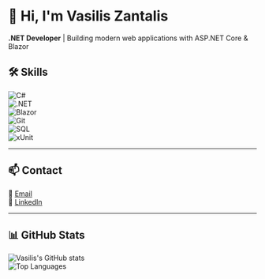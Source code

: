 # 👋 Hi, I'm Vasilis Zantalis

**.NET Developer** | Building modern web applications with ASP.NET Core & Blazor 

## 🛠️ Skills

![C#](https://img.shields.io/badge/-C%23-239120?logo=c-sharp&logoColor=white)  
![.NET](https://img.shields.io/badge/-.NET-512BD4?logo=dotnet&logoColor=white)  
![Blazor](https://img.shields.io/badge/-Blazor-512BD4?logo=blazor&logoColor=white)  
![Git](https://img.shields.io/badge/-Git-F05032?logo=git&logoColor=white)  
![SQL](https://img.shields.io/badge/-SQL-CC2927?logo=microsoftsqlserver&logoColor=white)  
![xUnit](https://img.shields.io/badge/-xUnit-02569B?logo=xunit&logoColor=white)

---

## 📫 Contact

📧 [Email](mailto:vzantalis@gmail.com)  
💼 [LinkedIn](https://linkedin.com/in/vasiliszantalis)

---

## 📊 GitHub Stats

![Vasilis's GitHub stats](https://github-readme-stats.vercel.app/api?username=vasiliszantalis&show_icons=true&theme=radical)  
![Top Languages](https://github-readme-stats.vercel.app/api/top-langs/?username=vasiliszantalis&layout=compact&theme=radical)
